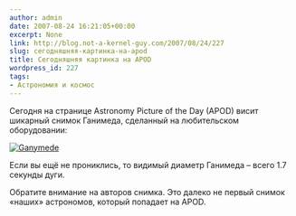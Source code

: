 ```yaml
---
author: admin
date: 2007-08-24 16:21:05+00:00
excerpt: None
link: http://blog.not-a-kernel-guy.com/2007/08/24/227
slug: сегодняшняя-картинка-на-apod
title: Сегодняшняя картинка на APOD
wordpress_id: 227
tags:
- Астрономия и космос
---
```


Сегодня на странице Astronomy Picture of the Day (APOD) висит шикарный снимок Ганимеда, сделанный на любительском оборудовании:

[![Ganymede](/2007/08/ganymede.jpg)](http://antwrp.gsfc.nasa.gov/apod/ap070824.html)

Если вы ещё не прониклись, то видимый диаметр Ганимеда – всего 1.7 секунды дуги. 

Обратите внимание на авторов снимка. Это далеко не первый снимок «наших» астрономов, который попадает на APOD.
